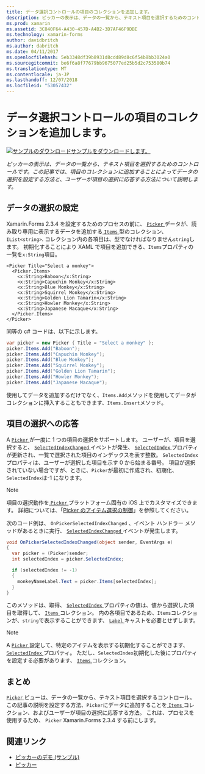 ```yaml
---
title: データ選択コントロールの項目のコレクションを追加します。
description: ピッカーの表示は、データの一覧から、テキスト項目を選択するためのコントロールです。 この記事では、項目のコレクションに追加することによってデータの選択を設定する方法と、ユーザーが項目の選択に応答する方法について説明します。
ms.prod: xamarin
ms.assetid: 3C840F64-A430-457D-A4B2-3D7AF46F9DBE
ms.technology: xamarin-forms
author: davidbritch
ms.author: dabritch
ms.date: 04/11/2017
ms.openlocfilehash: 5eb3348df39b8931d8cdd89d8c6f54b8bb3024a0
ms.sourcegitcommit: be6f6a8f77679bb9675077ed25b5d2c753580b74
ms.translationtype: MT
ms.contentlocale: ja-JP
ms.lasthandoff: 12/07/2018
ms.locfileid: "53057432"
---
```

# <a name="adding-data-to-a-pickers-items-collection"></a>データ選択コントロールの項目のコレクションを追加します。

[![サンプルのダウンロード](~/media/shared/download.png)サンプルをダウンロードします。](https://developer.xamarin.com/samples/xamarin-forms/UserInterface/PickerDemo/)

_ピッカーの表示は、データの一覧から、テキスト項目を選択するためのコントロールです。この記事では、項目のコレクションに追加することによってデータの選択を設定する方法と、ユーザーが項目の選択に応答する方法について説明します。_

## <a name="populating-a-picker-with-data"></a>データの選択の設定

Xamarin.Forms 2.3.4 を設定するためのプロセスの前に、 [ `Picker` ](xref:Xamarin.Forms.Picker)データが、読み取り専用に表示するデータを追加する[ `Items` ](xref:Xamarin.Forms.Picker.Items) 型のコレクション、`IList<string>`. コレクション内の各項目は、型でなければなりません`string`します。 初期化することにより XAML で項目を追加できる、`Items`プロパティの一覧を`x:String`項目。

```xaml
<Picker Title="Select a monkey">
  <Picker.Items>
    <x:String>Baboon</x:String>
    <x:String>Capuchin Monkey</x:String>
    <x:String>Blue Monkey</x:String>
    <x:String>Squirrel Monkey</x:String>
    <x:String>Golden Lion Tamarin</x:String>
    <x:String>Howler Monkey</x:String>
    <x:String>Japanese Macaque</x:String>
  </Picker.Items>
</Picker>
```

同等の c# コードは、以下に示します。

```csharp
var picker = new Picker { Title = "Select a monkey" };
picker.Items.Add("Baboon");
picker.Items.Add("Capuchin Monkey");
picker.Items.Add("Blue Monkey");
picker.Items.Add("Squirrel Monkey");
picker.Items.Add("Golden Lion Tamarin");
picker.Items.Add("Howler Monkey");
picker.Items.Add("Japanese Macaque");
```

使用してデータを追加するだけでなく、`Items.Add`メソッドを使用してデータがコレクションに挿入することもできます、`Items.Insert`メソッド。

## <a name="responding-to-item-selection"></a>項目の選択への応答

A [ `Picker` ](xref:Xamarin.Forms.Picker)が一度に 1 つの項目の選択をサポートします。 ユーザーが、項目を選択すると、 [ `SelectedIndexChanged` ](xref:Xamarin.Forms.Picker.SelectedIndexChanged)イベントが発生、 [ `SelectedIndex` ](xref:Xamarin.Forms.Picker.SelectedIndex)プロパティが更新され、一覧で選択された項目のインデックスを表す整数。 `SelectedIndex`プロパティは、ユーザーが選択した項目を示す 0 から始まる番号。 項目が選択されていない場合ですが、ときに、`Picker`が最初に作成され、初期化、`SelectedIndex`は-1 になります。

> [!NOTE]
> 項目の選択動作を[ `Picker` ](xref:Xamarin.Forms.Picker)プラットフォーム固有の iOS 上でカスタマイズできます。 詳細については、「[Picker のアイテム選択の制御](~/xamarin-forms/platform/platform-specifics/consuming/ios.md#picker_update_mode)」を参照してください。

次のコード例は、 `OnPickerSelectedIndexChanged` 、イベント ハンドラー メソッドがあるときに実行、 [ `SelectedIndexChanged` ](xref:Xamarin.Forms.Picker.SelectedIndexChanged)イベントが発生します。

```csharp
void OnPickerSelectedIndexChanged(object sender, EventArgs e)
{
  var picker = (Picker)sender;
  int selectedIndex = picker.SelectedIndex;

  if (selectedIndex != -1)
  {
    monkeyNameLabel.Text = picker.Items[selectedIndex];
  }
}
```

このメソッドは、取得、 [ `SelectedIndex` ](xref:Xamarin.Forms.Picker.SelectedIndex)プロパティの値は、値から選択した項目を取得して、 [ `Items` ](xref:Xamarin.Forms.Picker.Items)コレクション。 内の各項目であるため、`Items`コレクションが、`string`で表示することができます、 [ `Label` ](xref:Xamarin.Forms.Label)キャストを必要とせずします。

> [!NOTE]
> A [ `Picker` ](xref:Xamarin.Forms.Picker)設定して、特定のアイテムを表示する初期化することができます、 [ `SelectedIndex` ](xref:Xamarin.Forms.Picker.SelectedIndex)プロパティ。 ただし、`SelectedIndex`初期化した後にプロパティを設定する必要があります、 [ `Items` ](xref:Xamarin.Forms.Picker.Items)コレクション。

## <a name="summary"></a>まとめ

[ `Picker` ](xref:Xamarin.Forms.Picker)ビューは、データの一覧から、テキスト項目を選択するコントロール。 この記事の説明を設定する方法、`Picker`にデータに追加することを[ `Items` ](xref:Xamarin.Forms.Picker.Items)コレクション、およびユーザーが項目の選択に応答する方法。 これは、プロセスを使用するため、 `Picker` Xamarin.Forms 2.3.4 する前にします。


## <a name="related-links"></a>関連リンク

- [ピッカーのデモ (サンプル)](https://developer.xamarin.com/samples/xamarin-forms/UserInterface/PickerDemo/)
- [ピッカー](xref:Xamarin.Forms.Picker)
